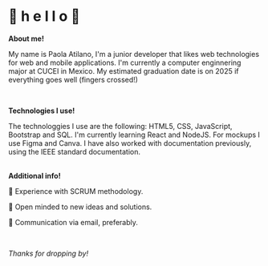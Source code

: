 <h1>🌼 h e l l o 🌼 </h1>

<main>
  <section>
    <b><p>About me!</p></b>
    <p>
      My name is Paola Atilano, I'm a junior developer that likes web technologies for web and mobile applications. I'm currently a computer enginnering major at CUCEI in Mexico. My estimated graduation date is on 2025 if everything goes well (fingers crossed!)
    </p>
  </section>
  <section>
    <br>
    <b><p>Technologies I use!</p></b>
    The technologgies I use are the following: HTML5, CSS, JavaScript, Bootstrap and SQL. I'm currently learning React and NodeJS. For mockups I use Figma and Canva. I have also worked with documentation previously, using the IEEE standard documentation.
  </section>
  <section>
    <br>
    <b><p>Additional info!</p></b>
    <p>🌷 Experience with SCRUM methodology.</p>
    <p>🌷 Open minded to new ideas and solutions.</p>
    <p>🌷 Communication via email, preferably.</p>
  </section>
  <section>
    <br>
    <i><p>Thanks for dropping by!</p></i>
  </section>
</main>
